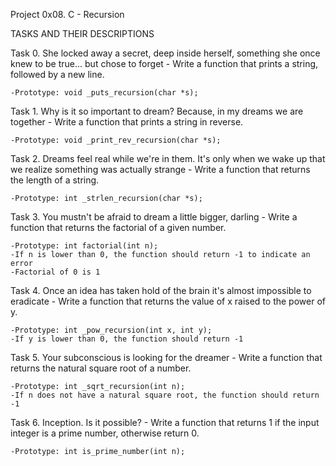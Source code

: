 Project 0x08. C - Recursion

TASKS AND THEIR DESCRIPTIONS

Task 0. She locked away a secret, deep inside herself, something she once knew to be true... but chose to forget - Write a function that prints a string, followed by a new line.

	-Prototype: void _puts_recursion(char *s);

Task 1. Why is it so important to dream? Because, in my dreams we are together - Write a function that prints a string in reverse.

	-Prototype: void _print_rev_recursion(char *s);

Task 2. Dreams feel real while we're in them. It's only when we wake up that we realize something was actually strange - Write a function that returns the length of a string.

	-Prototype: int _strlen_recursion(char *s);

Task 3. You mustn't be afraid to dream a little bigger, darling - Write a function that returns the factorial of a given number.

	-Prototype: int factorial(int n);
	-If n is lower than 0, the function should return -1 to indicate an error
	-Factorial of 0 is 1

Task 4. Once an idea has taken hold of the brain it's almost impossible to eradicate - Write a function that returns the value of x raised to the power of y.

	-Prototype: int _pow_recursion(int x, int y);
	-If y is lower than 0, the function should return -1

Task 5. Your subconscious is looking for the dreamer - Write a function that returns the natural square root of a number.

	-Prototype: int _sqrt_recursion(int n);
	-If n does not have a natural square root, the function should return -1

Task 6. Inception. Is it possible? - Write a function that returns 1 if the input integer is a prime number, otherwise return 0.

	-Prototype: int is_prime_number(int n);

